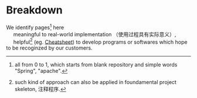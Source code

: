 # Breakdown
We identify pages[^1] here  
&nbsp;&nbsp;&nbsp;&nbsp;  meaningful to real-world implementation （使用过程具有实际意义）,  
&nbsp;&nbsp;&nbsp;&nbsp;  helpful[^2] (eg. [Cheatsheet](https://github.com/WillaFan/iwishherokuappcom/tree/main/pages/Cheatsheet)) to develop programs or softwares which hope to be recoginzed by our customers.  


[^1]: all from 0 to 1, which starts from blank repository and simple words "Spring", "apache".
[^2]: such kind of approach can also be applied in foundamental project skeleton, 注释程序.
